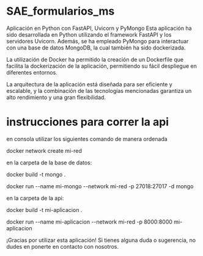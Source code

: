 # SAE_formularios_ms

Aplicación en Python con FastAPI, Uvicorn y PyMongo
Esta aplicación ha sido desarrollada en Python utilizando el framework FastAPI y los servidores Uvicorn. Además, se ha empleado PyMongo para interactuar con una base de datos MongoDB, la cual también ha sido dockerizada.

La utilización de Docker ha permitido la creación de un Dockerfile que facilita la dockerización de la aplicación, permitiendo su fácil despliegue en diferentes entornos.

La arquitectura de la aplicación está diseñada para ser eficiente y escalable, y la combinación de las tecnologías mencionadas garantiza un alto rendimiento y una gran flexibilidad.

# instrucciones para correr la api

en consola utilizar los siguientes comando de manera ordenada 


docker network create mi-red

en la carpeta de la base de datos:

docker build -t mongo .

docker run --name mi-mongo --network mi-red -p 27018:27017 -d mongo

en la carpeta de la api:

docker build -t mi-aplicacion .

docker run --name mi-aplicacion --network mi-red -p 8000:8000 mi-aplicacion

¡Gracias por utilizar esta aplicación! Si tienes alguna duda o sugerencia, no dudes en ponerte en contacto con nosotros.
